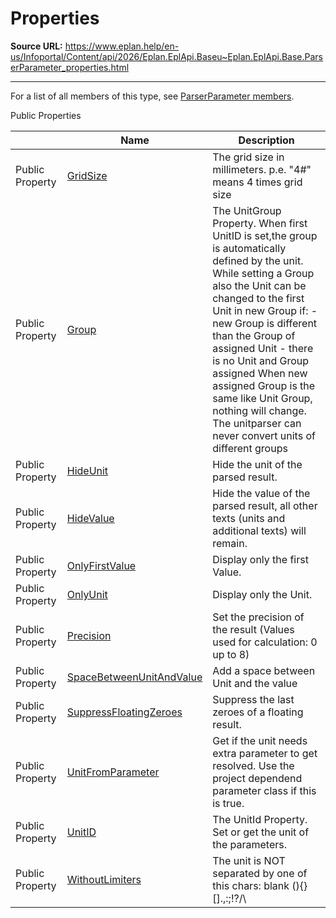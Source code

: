 # Properties

**Source URL:** https://www.eplan.help/en-us/Infoportal/Content/api/2026/Eplan.EplApi.Baseu~Eplan.EplApi.Base.ParserParameter_properties.html

---

For a list of all members of this type, see [ParserParameter members](Eplan.EplApi.Baseu~Eplan.EplApi.Base.ParserParameter_members.html).

Public Properties

|  | Name | Description |
| --- | --- | --- |
| Public Property | [GridSize](Eplan.EplApi.Baseu~Eplan.EplApi.Base.ParserParameter~GridSize.html) | The grid size in millimeters. p.e. "4#" means 4 times grid size |
| Public Property | [Group](Eplan.EplApi.Baseu~Eplan.EplApi.Base.ParserParameter~Group.html) | The UnitGroup Property. When first UnitID is set,the group is automatically defined by the unit. While setting a Group also the Unit can be changed to the first Unit in new Group if: - new Group is different than the Group of assigned Unit - there is no Unit and Group assigned When new assigned Group is the same like Unit Group, nothing will change. The unitparser can never convert units of different groups |
| Public Property | [HideUnit](Eplan.EplApi.Baseu~Eplan.EplApi.Base.ParserParameter~HideUnit.html) | Hide the unit of the parsed result. |
| Public Property | [HideValue](Eplan.EplApi.Baseu~Eplan.EplApi.Base.ParserParameter~HideValue.html) | Hide the value of the parsed result, all other texts (units and additional texts) will remain. |
| Public Property | [OnlyFirstValue](Eplan.EplApi.Baseu~Eplan.EplApi.Base.ParserParameter~OnlyFirstValue.html) | Display only the first Value. |
| Public Property | [OnlyUnit](Eplan.EplApi.Baseu~Eplan.EplApi.Base.ParserParameter~OnlyUnit.html) | Display only the Unit. |
| Public Property | [Precision](Eplan.EplApi.Baseu~Eplan.EplApi.Base.ParserParameter~Precision.html) | Set the precision of the result (Values used for calculation: 0 up to 8) |
| Public Property | [SpaceBetweenUnitAndValue](Eplan.EplApi.Baseu~Eplan.EplApi.Base.ParserParameter~SpaceBetweenUnitAndValue.html) | Add a space between Unit and the value |
| Public Property | [SuppressFloatingZeroes](Eplan.EplApi.Baseu~Eplan.EplApi.Base.ParserParameter~SuppressFloatingZeroes.html) | Suppress the last zeroes of a floating result. |
| Public Property | [UnitFromParameter](Eplan.EplApi.Baseu~Eplan.EplApi.Base.ParserParameter~UnitFromParameter.html) | Get if the unit needs extra parameter to get resolved. Use the project dependend parameter class if this is true. |
| Public Property | [UnitID](Eplan.EplApi.Baseu~Eplan.EplApi.Base.ParserParameter~UnitID.html) | The UnitId Property. Set or get the unit of the parameters. |
| Public Property | [WithoutLimiters](Eplan.EplApi.Baseu~Eplan.EplApi.Base.ParserParameter~WithoutLimiters.html) | The unit is NOT separated by one of this chars: blank (){}[].,:;!?/\\ |



